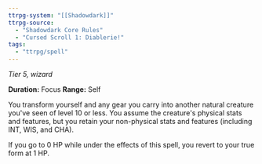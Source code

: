 ```yaml
---
ttrpg-system: "[[Shadowdark]]"
ttrpg-source: 
  - "Shadowdark Core Rules"
  - "Cursed Scroll 1: Diablerie!"
tags:
  - "ttrpg/spell"
---
```

*Tier 5, wizard*

**Duration:** Focus
**Range:** Self

You transform yourself and any gear you carry into another natural creature you've seen of level 10 or less. You assume the creature's physical stats and features, but you retain your non-physical stats and features (including INT, WIS, and CHA).

If you go to 0 HP while under the effects of this spell, you revert to your true form at 1 HP.

